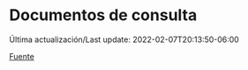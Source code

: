 # Documentos de consulta

Última actualización/Last update: 2022-02-07T20:13:50-06:00

 [Fuente](https://coronavirus.gob.mx/documentos-de-consulta/)
